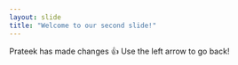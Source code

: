 ```yaml
---
layout: slide
title: "Welcome to our second slide!"
---
```

Prateek has made changes 👍
Use the left arrow to go back!
